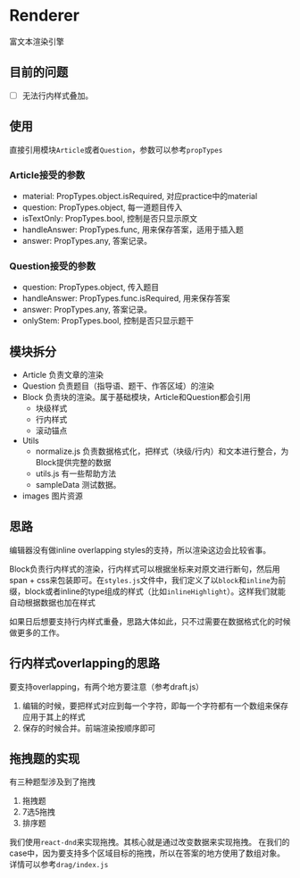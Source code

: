 Renderer
========
富文本渲染引擎

## 目前的问题

- [ ] 无法行内样式叠加。

## 使用

直接引用模块`Article`或者`Question`，参数可以参考`propTypes`

### Article接受的参数
* material: PropTypes.object.isRequired, 对应practice中的material
* question: PropTypes.object, 每一道题目传入
* isTextOnly: PropTypes.bool, 控制是否只显示原文
* handleAnswer: PropTypes.func, 用来保存答案，适用于插入题
* answer: PropTypes.any, 答案记录。

### Question接受的参数
* question: PropTypes.object, 传入题目
* handleAnswer: PropTypes.func.isRequired,  用来保存答案
* answer: PropTypes.any, 答案记录。
* onlyStem: PropTypes.bool, 控制是否只显示题干

## 模块拆分

* Article 负责文章的渲染
* Question 负责题目（指导语、题干、作答区域）的渲染
* Block 负责块的渲染。属于基础模块，Article和Question都会引用
  * 块级样式
  * 行内样式
  * 滚动锚点
* Utils
  * normalize.js 负责数据格式化，把样式（块级/行内）和文本进行整合，为Block提供完整的数据
  * utils.js 有一些帮助方法
  * sampleData 测试数据。
* images 图片资源

## 思路
编辑器没有做inline overlapping styles的支持，所以渲染这边会比较省事。

Block负责行内样式的渲染，行内样式可以根据坐标来对原文进行断句，然后用span + css来包装即可。在`styles.js`文件中，我们定义了以`block`和`inline`为前缀，block或者inline的type组成的样式（比如`inlineHighlight`）。这样我们就能自动根据数据也加在样式

如果日后想要支持行内样式重叠，思路大体如此，只不过需要在数据格式化的时候做更多的工作。

## 行内样式overlapping的思路
要支持overlapping，有两个地方要注意（参考draft.js）
1. 编辑的时候，要把样式对应到每一个字符，即每一个字符都有一个数组来保存应用于其上的样式
2. 保存的时候合并。前端渲染按顺序即可

## 拖拽题的实现

有三种题型涉及到了拖拽
1. 拖拽题
2. 7选5拖拽
3. 排序题

我们使用`react-dnd`来实现拖拽。其核心就是通过改变数据来实现拖拽。
在我们的case中，因为要支持多个区域目标的拖拽，所以在答案的地方使用了数组对象。详情可以参考`drag/index.js`
